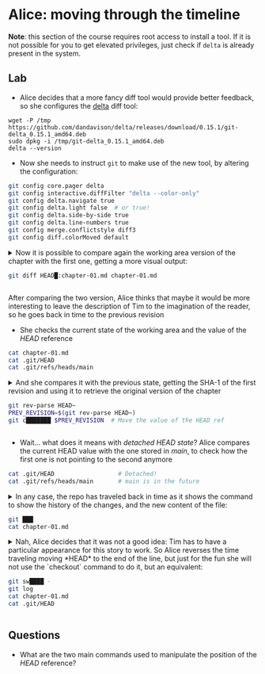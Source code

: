 # Alice: moving through the timeline

**Note**: this section of the course requires root access to install a tool. If it is not possible for you to get elevated privileges, just check if `delta` is already present in the system.

## Lab

* Alice decides that a more fancy diff tool would provide better feedback, so she configures the [delta](https://github.com/dandavison/delta) diff tool:

```optional
wget -P /tmp https://github.com/dandavison/delta/releases/download/0.15.1/git-delta_0.15.1_amd64.deb
sudo dpkg -i /tmp/git-delta_0.15.1_amd64.deb
delta --version
```

* Now she needs to instruct `git` to make use of the new tool, by altering the configuration:

```bash
git config core.pager delta
git config interactive.diffFilter "delta --color-only"
git config delta.navigate true
git config delta.light false  # or true!
git config delta.side-by-side true
git config delta.line-numbers true
git config merge.conflictstyle diff3
git config diff.colorMoved default
```

<details>
<summary>
Now it is possible to compare again the working area version of the chapter with the first one, getting a more visual output:

```bash
git diff HEAD█:chapter-01.md chapter-01.md
```

</summary>

---
#### Solution

```bash
git diff HEAD~:chapter-01.md chapter-01.md
```
---
</details>

After comparing the two version, Alice thinks that maybe it would be more interesting to leave the description of Tim to the imagination of the reader, so he goes back in time to the previous revision

* She checks the current state of the working area and the value of the *HEAD* reference

```bash
cat chapter-01.md
cat .git/HEAD
cat .git/refs/heads/main
```

<details>
<summary>
And she compares it with the previous state, getting the SHA-1 of the first revision and using it to retrieve the original version of the chapter

```bash
git rev-parse HEAD~
PREV_REVISION=$(git rev-parse HEAD~)
git c███████ $PREV_REVISION  # Move the value of the HEAD ref
```
</summary>

---
#### Solution

```bash
git rev-parse HEAD~
PREV_REVISION=$(git rev-parse HEAD~)
git checkout $PREV_REVISION
```
---
</details>

* Wait... what does it means with *detached HEAD state*? Alice compares the current HEAD value with the one stored in *main*, to check how the first one is not pointing to the second anymore

```bash
cat .git/HEAD                  # Detached!
cat .git/refs/heads/main       # main is in the future
```

<details>
<summary>
In any case, the repo has traveled back in time as it shows the command to show the history of the changes, and the new content of the file: 

```bash
git ███
cat chapter-01.md
```
</summary>

---
#### Solution

```bash
git log
cat chapter-01.md
```
---
</details>

<details>
<summary>
Nah, Alice decides that it was not a good idea: Tim  has to have a particular appearance for this story to work. So Alice reverses the time traveling moving *HEAD* to the end of the line, but just for the fun she will not use the `checkout` command to do it, but an equivalent:

```bash
git sw████ -
git log
cat chapter-01.md
cat .git/HEAD
```
</summary>

---
#### Solution

```bash
git switch -
git log
cat chapter-01.md
cat .git/HEAD
```
---
</details>

## Questions

* What are the two main commands used to manipulate the position of the *HEAD* reference?